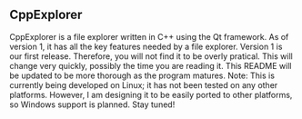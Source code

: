 ## CppExplorer

CppExplorer is a file explorer written in C++ using the Qt framework. As of version 1, it has all the key features needed by a file explorer. Version 1 is our first release. Therefore, you will not find it to be overly pratical. This will change very quickly, possibly the time you are reading it. This README will be updated to be more thorough as the program matures. Note: This is currently being developed on Linux; it has not been tested on any other platforms. However, I am designing it to be easily ported to other platforms, so Windows support is planned. Stay tuned!
